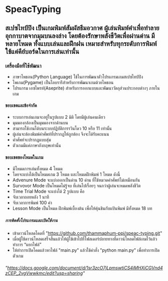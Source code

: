# SpeacTyping
## สเปซไทป์ปิง เป็นเกมพิมพ์สัมผัสธีมอวกาศ ผู้เล่นพิมพ์คำเพื่อทำลายอุกกาบาตจากมุมบนลงล่าง โดยต้องรักษาพลังชีวิตเพื่อผ่านด่าน มีหลายโหมด ทั้งแบบเล่นและฝึกฝน เหมาะสำหรับทุกระดับการพิมพ์ ใช้แค่คีย์บอร์ดในการเล่นเท่านั้น

### เครื่องมือที่ใช้พัฒนา
- ภาษาไพธอน(Python Language) ใช้ในการพัฒนาตัวโปรแกรมเกมสเปซไทป์ปิง
- ไพเกม(Pygame) เป็นไลบรารีสำหรับการพัฒนาเกมด้วยไพธอน
- โปรแกรม เอซไพรท์(Aseprite) สำหรับการออกแบบและพัฒนาวัตถุส่วนประกอบต่างๆ ภายในเกม

#### ขอบเขตและข้อจำกัด
- ระบบการเล่นเกมจะอยู่ในรูปแบบ 2 มิติ โดยมีผู้เล่นคนเดียว
- มุมมองกล้องเป็นมุมมองจากด้านบน
- สามารถใช้งานได้บนระบบปฏิบัติการรวินโดว 10 หรือ 11 เท่านั้น
- ผู้เล่นจะต้องพิมพ์คำศัพท์ที่ปรากฏให้ถูกต้อง จึงจะได้รับคะแนน
- คำศัพท์จะปรากฏแบบสุ่ม
- ตัวเกมมีแค่ภาษาอังกฤษเท่านั้น

#### ขอบเขตของโหมดในเกม
- มีโหมดการเล่นทั้งหมด 4 โหมด
- โดยจะแบ่งได้เป็นโหมดเกม 3 โหมด และโหมดฝึกพิมพ์ 1 โหมด ดังนี้
- Advenure Mode จะแบ่งออกเป็นด่าน 10 ด่าน ที่ใช้หมวดคำศัพท์ไม่เหมือนกัน
- Survovor Mode เป็นโหมดไม่รู้จบ ที่เล่นไปเรื่อยๆ จนกว่าผู้เล่นจะหมดพลังชีวิต
- Time Trial Mode จะแบ่งได้ 2 รูปแบบ คือ
- จับเวลาถอยหลัง 1 นาที
- จับเวลาการพิมพ์ 100 คำ
- Lesson Mode เป็นโหมด ฝึกพิมพ์เบื้องต้น เพื่อให้คุ้นชินกับแป้นพิมพ์ มีทั้งหมด 18 บท

##### การติดตั้งโปรแกรมและเปิดใช้งาน
- เข้าดาวน์โหลดโคดที่ "https://github.com/thammaphum-ppj/speac-typing.git"
- เมื่อผู้ใช้ดาวน์โหลดเสร็จสิ้นแล้วให้ผู้ใช้เข้าไปที่โฟลเดอร์ปลายทางที่ดาวน์โหลดไฟล์เกมไว้แล้วทำการ “แยกไฟล์”
- ให้ทำการเปิดโคดแล้วหาไฟล์ "main.py" แล้วใช้คำสั่ง "python main.py" เพื่อทำการเปิดตัวเกม



###### "https://docs.google.com/document/d/1sr3zcO7jLpmswtiCS4iMHXiCGVnd4zCEP_2vgVwwkmc/edit?usp=sharing"
